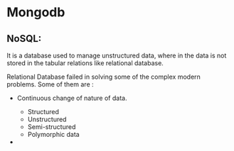 # Mongodb

## NoSQL: ##
It is a database used to manage unstructured data, where in the data is not stored in the tabular relations like relational database.

Relational Database failed in solving some of the complex modern problems. Some of them are :
* Continuous change of nature of data.
  * Structured
  * Unstructured
  * Semi-structured
  * Polymorphic data

* 
